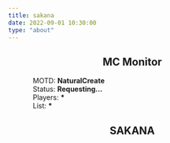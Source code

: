 ```yaml
---
title: sakana
date: 2022-09-01 10:30:00
type: "about"
---
```


<html>
<script src="/sakana/js/mycounter"></script>
<script src="/sakana/js/sakana"></script>
<script async onload="initSakanaWidget()"
    src="https://cdn.jsdelivr.net/npm/sakana-widget@2.2.1/lib/sakana.min.js"></script>

<style>
.row{
    width:100%;
    height:auto;
    display:flex;
}
.elem{
    flex:1;
}
</style>
<!-- ![DD's Server](https://mcapi.us/server/image?ip=45.125.46.209:42472&title=NatualCreate) -->
<h2 align=center>MC Monitor</h2>
<!-- <img src="https://mcapi.us/server/image?ip=frp-jar.top:43999&title=NatualCreate" alt="DD's Server" style="zoom:100%;" /> -->
<p style="margin-left:50px">
    MOTD: <b><span id = 'motd'>NaturalCreate</span></b>
    <br>
    Status: <b><span id = 'stat'>Requesting...</span></b>
    <br>
    Players: <b><span id = 'players'>*</span></b>
    <br>
    List: <b><span id = 'names'>*</span></b>
</p>

<h2 align=center>SAKANA</h2>
<div class="row">
    <div id="sakana-widget1" class="elem" style = "align:left"></div>
    <div class="elem"></div>
    <div id="sakana-widget2" class="elem" style = "align:right"></div>
</div>


</html>
